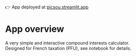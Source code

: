 👉 App deployed at [picsou.streamlit.app](https://picsou.streamlit.app)

# App overview

A very simple and interactive compound interests calculator.  
Designed for French taxation (PFU), see notebook for details.
